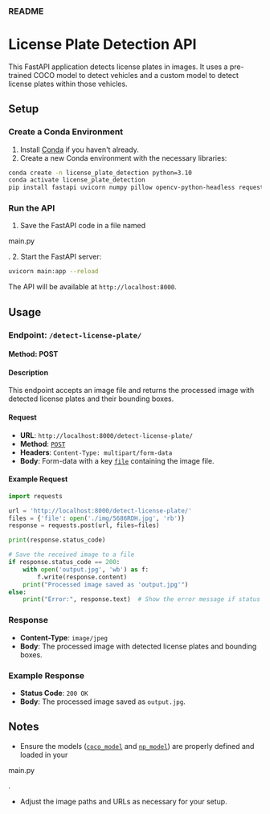 ### README

# License Plate Detection API

This FastAPI application detects license plates in images. It uses a pre-trained COCO model to detect vehicles and a custom model to detect license plates within those vehicles.

## Setup

### Create a Conda Environment

1. Install [Conda](https://docs.conda.io/projects/conda/en/latest/user-guide/install/index.html) if you haven't already.
2. Create a new Conda environment with the necessary libraries:

```bash
conda create -n license_plate_detection python=3.10
conda activate license_plate_detection
pip install fastapi uvicorn numpy pillow opencv-python-headless requests ultralytics easyocr python-multipart
```

### Run the API

1. Save the FastAPI code in a file named 

main.py

.
2. Start the FastAPI server:

```bash
uvicorn main:app --reload
```

The API will be available at `http://localhost:8000`.

## Usage

### Endpoint: `/detect-license-plate/`

#### Method: POST

#### Description

This endpoint accepts an image file and returns the processed image with detected license plates and their bounding boxes.

#### Request

- **URL**: `http://localhost:8000/detect-license-plate/`
- **Method**: [`POST`](command:_github.copilot.openSymbolFromReferences?%5B%22%22%2C%5B%7B%22uri%22%3A%7B%22scheme%22%3A%22file%22%2C%22authority%22%3A%22%22%2C%22path%22%3A%22%2FD%3A%2Fdevelopment%2Fcomputer-vision%2Ffast-api-license-plate%2FREADME.md%22%2C%22query%22%3A%22%22%2C%22fragment%22%3A%22%22%7D%2C%22pos%22%3A%7B%22line%22%3A39%2C%22character%22%3A13%7D%7D%5D%2C%22b89f4dd5-2277-4f4c-8f7f-8526e22ce16b%22%5D "Go to definition")
- **Headers**: `Content-Type: multipart/form-data`
- **Body**: Form-data with a key [`file`](command:_github.copilot.openSymbolFromReferences?%5B%22%22%2C%5B%7B%22uri%22%3A%7B%22scheme%22%3A%22file%22%2C%22authority%22%3A%22%22%2C%22path%22%3A%22%2FD%3A%2Fdevelopment%2Fcomputer-vision%2Ffast-api-license-plate%2FREADME.md%22%2C%22query%22%3A%22%22%2C%22fragment%22%3A%22%22%7D%2C%22pos%22%3A%7B%22line%22%3A22%2C%22character%22%3A30%7D%7D%5D%2C%22b89f4dd5-2277-4f4c-8f7f-8526e22ce16b%22%5D "Go to definition") containing the image file.

#### Example Request

```python
import requests

url = 'http://localhost:8000/detect-license-plate/'
files = {'file': open('./img/5686RDH.jpg', 'rb')}
response = requests.post(url, files=files)

print(response.status_code)

# Save the received image to a file
if response.status_code == 200:
    with open('output.jpg', 'wb') as f:
        f.write(response.content)
    print("Processed image saved as 'output.jpg'")
else:
    print("Error:", response.text)  # Show the error message if status is not 200
```

### Response

- **Content-Type**: `image/jpeg`
- **Body**: The processed image with detected license plates and bounding boxes.

### Example Response

- **Status Code**: `200 OK`
- **Body**: The processed image saved as `output.jpg`.

## Notes

- Ensure the models ([`coco_model`](command:_github.copilot.openSymbolFromReferences?%5B%22%22%2C%5B%7B%22uri%22%3A%7B%22scheme%22%3A%22file%22%2C%22authority%22%3A%22%22%2C%22path%22%3A%22%2FD%3A%2Fdevelopment%2Fcomputer-vision%2Ffast-api-license-plate%2FREADME.md%22%2C%22query%22%3A%22%22%2C%22fragment%22%3A%22%22%7D%2C%22pos%22%3A%7B%22line%22%3A100%2C%22character%22%3A22%7D%7D%5D%2C%22b89f4dd5-2277-4f4c-8f7f-8526e22ce16b%22%5D "Go to definition") and [`np_model`](command:_github.copilot.openSymbolFromReferences?%5B%22%22%2C%5B%7B%22uri%22%3A%7B%22scheme%22%3A%22file%22%2C%22authority%22%3A%22%22%2C%22path%22%3A%22%2FD%3A%2Fdevelopment%2Fcomputer-vision%2Ffast-api-license-plate%2FREADME.md%22%2C%22query%22%3A%22%22%2C%22fragment%22%3A%22%22%7D%2C%22pos%22%3A%7B%22line%22%3A100%2C%22character%22%3A39%7D%7D%5D%2C%22b89f4dd5-2277-4f4c-8f7f-8526e22ce16b%22%5D "Go to definition")) are properly defined and loaded in your 

main.py

.
- Adjust the image paths and URLs as necessary for your setup.